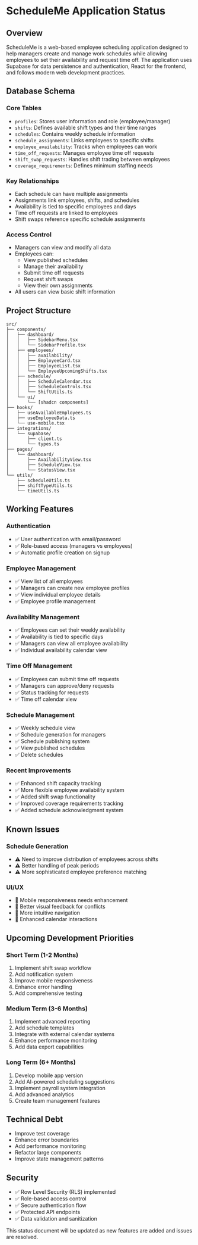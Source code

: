 # ScheduleMe Application Status

## Overview
ScheduleMe is a web-based employee scheduling application designed to help managers create and manage work schedules while allowing employees to set their availability and request time off. The application uses Supabase for data persistence and authentication, React for the frontend, and follows modern web development practices.

## Database Schema

### Core Tables
- `profiles`: Stores user information and role (employee/manager)
- `shifts`: Defines available shift types and their time ranges
- `schedules`: Contains weekly schedule information
- `schedule_assignments`: Links employees to specific shifts
- `employee_availability`: Tracks when employees can work
- `time_off_requests`: Manages employee time off requests
- `shift_swap_requests`: Handles shift trading between employees
- `coverage_requirements`: Defines minimum staffing needs

### Key Relationships
- Each schedule can have multiple assignments
- Assignments link employees, shifts, and schedules
- Availability is tied to specific employees and days
- Time off requests are linked to employees
- Shift swaps reference specific schedule assignments

### Access Control
- Managers can view and modify all data
- Employees can:
  - View published schedules
  - Manage their availability
  - Submit time off requests
  - Request shift swaps
  - View their own assignments
- All users can view basic shift information

## Project Structure

```
src/
├── components/
│   ├── dashboard/
│   │   ├── SidebarMenu.tsx
│   │   └── SidebarProfile.tsx
│   ├── employees/
│   │   ├── availability/
│   │   ├── EmployeeCard.tsx
│   │   ├── EmployeeList.tsx
│   │   └── EmployeeUpcomingShifts.tsx
│   ├── schedule/
│   │   ├── ScheduleCalendar.tsx
│   │   ├── ScheduleControls.tsx
│   │   └── ShiftUtils.ts
│   └── ui/
│       └── [shadcn components]
├── hooks/
│   ├── useAvailableEmployees.ts
│   ├── useEmployeeData.ts
│   └── use-mobile.tsx
├── integrations/
│   └── supabase/
│       ├── client.ts
│       └── types.ts
├── pages/
│   └── dashboard/
│       ├── AvailabilityView.tsx
│       ├── ScheduleView.tsx
│       └── StatusView.tsx
└── utils/
    ├── scheduleUtils.ts
    ├── shiftTypeUtils.ts
    └── timeUtils.ts
```

## Working Features

### Authentication
- ✅ User authentication with email/password
- ✅ Role-based access (managers vs employees)
- ✅ Automatic profile creation on signup

### Employee Management
- ✅ View list of all employees
- ✅ Managers can create new employee profiles
- ✅ View individual employee details
- ✅ Employee profile management

### Availability Management
- ✅ Employees can set their weekly availability
- ✅ Availability is tied to specific days
- ✅ Managers can view all employee availability
- ✅ Individual availability calendar view

### Time Off Management
- ✅ Employees can submit time off requests
- ✅ Managers can approve/deny requests
- ✅ Status tracking for requests
- ✅ Time off calendar view

### Schedule Management
- ✅ Weekly schedule view
- ✅ Schedule generation for managers
- ✅ Schedule publishing system
- ✅ View published schedules
- ✅ Delete schedules

### Recent Improvements
- ✅ Enhanced shift capacity tracking
- ✅ More flexible employee availability system
- ✅ Added shift swap functionality
- ✅ Improved coverage requirements tracking
- ✅ Added schedule acknowledgment system

## Known Issues

### Schedule Generation
- ⚠️ Need to improve distribution of employees across shifts
- ⚠️ Better handling of peak periods
- ⚠️ More sophisticated employee preference matching

### UI/UX
- 📝 Mobile responsiveness needs enhancement
- 📝 Better visual feedback for conflicts
- 📝 More intuitive navigation
- 📝 Enhanced calendar interactions

## Upcoming Development Priorities

### Short Term (1-2 Months)
1. Implement shift swap workflow
2. Add notification system
3. Improve mobile responsiveness
4. Enhance error handling
5. Add comprehensive testing

### Medium Term (3-6 Months)
1. Implement advanced reporting
2. Add schedule templates
3. Integrate with external calendar systems
4. Enhance performance monitoring
5. Add data export capabilities

### Long Term (6+ Months)
1. Develop mobile app version
2. Add AI-powered scheduling suggestions
3. Implement payroll system integration
4. Add advanced analytics
5. Create team management features

## Technical Debt
- Improve test coverage
- Enhance error boundaries
- Add performance monitoring
- Refactor large components
- Improve state management patterns

## Security
- ✅ Row Level Security (RLS) implemented
- ✅ Role-based access control
- ✅ Secure authentication flow
- ✅ Protected API endpoints
- ✅ Data validation and sanitization

This status document will be updated as new features are added and issues are resolved.